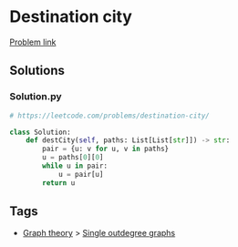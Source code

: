 # Destination city

[Problem link](https://leetcode.com/problems/destination-city/)

## Solutions


### Solution.py
```py
# https://leetcode.com/problems/destination-city/

class Solution:
    def destCity(self, paths: List[List[str]]) -> str:
        pair = {u: v for u, v in paths}
        u = paths[0][0]
        while u in pair:
            u = pair[u]
        return u
```
## Tags

* [Graph theory](/README.md#Graph_theory) > [Single outdegree graphs](/README.md#Graph_theory-Single_outdegree_graphs)
